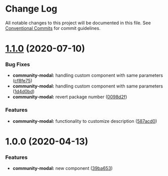 # Change Log

All notable changes to this project will be documented in this file.
See [Conventional Commits](https://conventionalcommits.org) for commit guidelines.

# [1.1.0](https://github.com/telus/tds-community/compare/@tds/community-modal@1.0.0...@tds/community-modal@1.1.0) (2020-07-10)


### Bug Fixes

* **community-modal:** handling custom component with same parameters ([cf8fe75](https://github.com/telus/tds-community/commit/cf8fe75eaa496c9bb488a7e5680d6442f2925e51))
* **community-modal:** handling custom component with same parameters ([1d4d0bd](https://github.com/telus/tds-community/commit/1d4d0bd3096724e634040e9c15cf56ae95c2709c))
* **community-modal:** revert package number ([0098d2f](https://github.com/telus/tds-community/commit/0098d2f8948554b658e369e3536408bef9db1362))


### Features

* **community-modal:** functionality to customize description ([587acd0](https://github.com/telus/tds-community/commit/587acd0088c502bc76145e4ccd0670c57d8131d1))





# 1.0.0 (2020-04-13)


### Features

* **community-modal:** new component ([39ba653](https://github.com/telus/tds-community/commit/39ba65325b701757f07554404983c33d227a2fe8))
